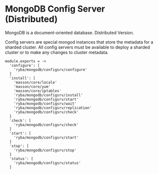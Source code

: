 
# MongoDB Config Server (Distributed)

MongoDB is a document-oriented database. Distributed Version.

Config servers are special mongod instances that store the metadata for a
sharded cluster.
All config servers must be available to deploy a sharded cluster or to make any
changes to cluster metadata.

    module.exports = ->
      'configure': [
        'ryba/mongodb/configsrv/configure'
      ]
      'install': [
        'masson/core/locale'
        'masson/core/yum'
        'masson/core/iptables'
        'ryba/mongodb/configsrv/install'
        'ryba/mongodb/configsrv/start'
        'ryba/mongodb/configsrv/wait'
        'ryba/mongodb/configsrv/replication'
        'ryba/mongodb/configsrv/check'
      ]
      'check': [
        'ryba/mongodb/configsrv/check'
      ]
      'start': [
        'ryba/mongodb/configsrv/start'
      ]
      'stop': [
        'ryba/mongodb/configsrv/stop'
      ]
      'status': [
        'ryba/mongodb/configsrv/status'
      ]
